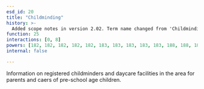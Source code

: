 ```yaml
---
esd_id: 20
title: "Childminding"
history: >-
  Added scope notes in version 2.02. Term name changed from 'Childminding' to 'Childcare - child-minding information' in version 3.00.  Term name changed to 'Childminding'  and scope notes updated in version 4.00.
function: 25
interactions: [0, 8]
powers: [182, 182, 182, 182, 182, 183, 183, 183, 183, 183, 188, 188, 188, 188, 189, 189, 189, 189, 189, 190, 190, 190, 190, 190, 191, 191, 191, 191, 191, 192, 192, 192, 194, 194, 194, 194, 197, 197, 197, 197, 197, 197, 198, 198, 198, 198, 199, 199, 199, 200, 200, 200, 200, 200, 1147, 1147, 1147, 1147, 1147, 2826, 2826, 2826]
internal: false

---
```


Information on registered childminders and daycare facilities in the area for parents and caers of pre-school age children.

